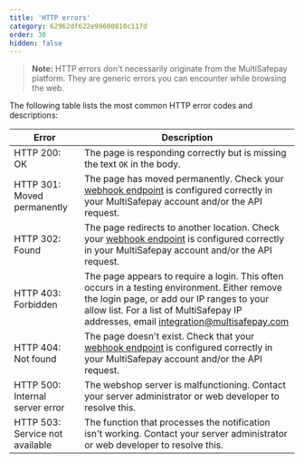 ```yaml
---
title: 'HTTP errors'
category: 62962df622e99600810c117d
order: 30
hidden: false
---
```

> **Note:** HTTP errors don't necessarily originate from the MultiSafepay platform. They are generic errors you can encounter while browsing the web.

The following table lists the most common HTTP error codes and descriptions:

|  Error	|  Description 	           |
|-----------|--------------------------|
| HTTP 200: OK | The page is responding correctly but is missing the text `OK` in the body. |          
| HTTP 301: Moved permanently | The page has moved permanently. Check your [webhook endpoint](/integrations/self-made/configure-your-webhook/) is configured correctly in your MultiSafepay account and/or the API request. | 
| HTTP 302: Found | The page redirects to another location. Check your [webhook endpoint](/integrations/self-made/configure-your-webhook/) is configured correctly in your MultiSafepay account and/or the API request. |                 
| HTTP 403: Forbidden | The page appears to require a login. This often occurs in a testing environment. Either remove the login page, or add our IP ranges to your allow list. For a list of MultiSafepay IP addresses, email <integration@multisafepay.com> | 
| HTTP 404: Not found | The page doesn't exist. Check that your [webhook endpoint](/integrations/self-made/configure-your-webhook/) is configured correctly in your MultiSafepay account and/or the API request. |
| HTTP 500: Internal server error | The webshop server is malfunctioning. Contact your server administrator or web developer to resolve this. |
| HTTP 503: Service not available | The function that processes the notification isn't working. Contact your server administrator or web developer to resolve this. | 
